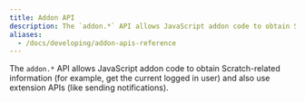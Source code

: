 ```yaml
---
title: Addon API
description: The `addon.*` API allows JavaScript addon code to obtain Scratch-related information (for example, get the current logged in user) and also use extension APIs (like sending notifications).
aliases: 
  - /docs/developing/addon-apis-reference
---
```


The `addon.*` API allows JavaScript addon code to obtain Scratch-related information (for example, get the current logged in user) and also use extension APIs (like sending notifications).